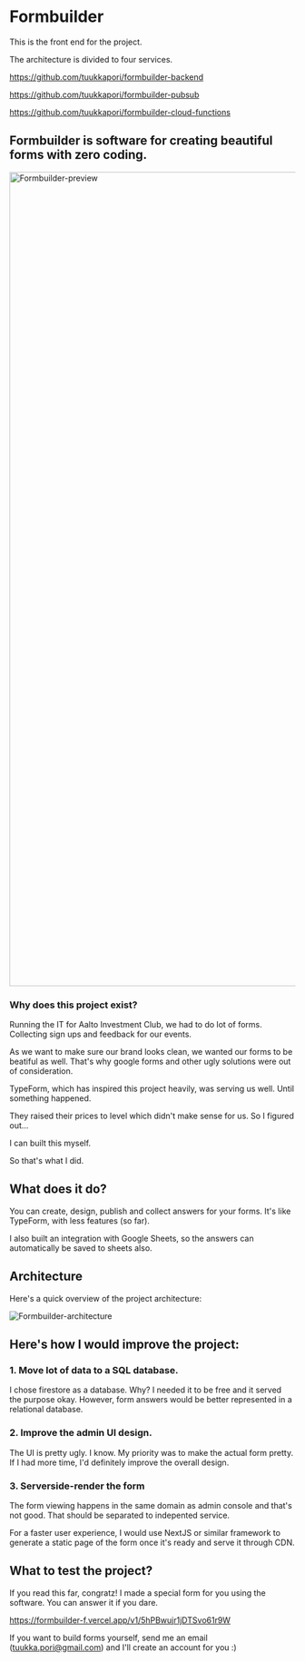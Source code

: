 # Formbuilder

This is the front end for the project.

The architecture is divided to four services.

https://github.com/tuukkapori/formbuilder-backend

https://github.com/tuukkapori/formbuilder-pubsub

https://github.com/tuukkapori/formbuilder-cloud-functions

## Formbuilder is software for creating beautiful forms with zero coding.

<img width="1435" alt="Formbuilder-preview" src="https://user-images.githubusercontent.com/87663603/192145911-edf2ff05-6e72-478c-ad58-7d66331ddb1c.png">

### Why does this project exist?

Running the IT for Aalto Investment Club, we had to do lot of forms. Collecting sign ups and feedback for our events.

As we want to make sure our brand looks clean, we wanted our forms to be beatiful as well. That's why google forms and other ugly solutions were out of consideration.

TypeForm, which has inspired this project heavily, was serving us well. Until something happened.

They raised their prices to level which didn't make sense for us. So I figured out...

I can built this myself.

So that's what I did. 

## What does it do?

You can create, design, publish and collect answers for your forms. It's like TypeForm, with less features (so far).

I also built an integration with Google Sheets, so the answers can automatically be saved to sheets also.

## Architecture

Here's a quick overview of the project architecture:

![Formbuilder-architecture](https://user-images.githubusercontent.com/87663603/192144252-50c90e25-51f9-496d-9fec-c503e08df49c.png)



## Here's how I would improve the project:

### 1. Move lot of data to a SQL database.
I chose firestore as a database. Why? I needed it to be free and it served the purpose okay. However, form answers would be better represented in a relational database.

### 2. Improve the admin UI design.
The UI is pretty ugly. I know. My priority was to make the actual form pretty. If I had more time, I'd definitely improve the overall design.

### 3. Serverside-render the form
The form viewing happens in the same domain as admin console and that's not good. That should be separated to indepented service.

For a faster user experience, I would use NextJS or similar framework to generate a static page of the form once it's ready and serve it through CDN.



## What to test the project?

If you read this far, congratz! I made a special form for you using the software. You can answer it if you dare.

https://formbuilder-f.vercel.app/v1/5hPBwujr1jDTSvo61r9W

If you want to build forms yourself, send me an email (tuukka.pori@gmail.com) and I'll create an account for you :)


